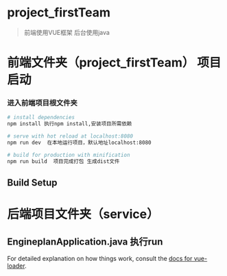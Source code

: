 # project_firstTeam

> 前端使用VUE框架 后台使用java 

# 前端文件夹（project_firstTeam） 项目启动

### 进入前端项目根文件夹
``` bash
# install dependencies
npm install 执行npm install,安装项目所需依赖

# serve with hot reload at localhost:8080
npm run dev  在本地运行项目，默认地址localhost:8080

# build for production with minification
npm run build  项目完成打包 生成dist文件
```
## Build Setup

# 后端项目文件夹（service）
## EngineplanApplication.java 执行run

For detailed explanation on how things work, consult the [docs for vue-loader](http://vuejs.github.io/vue-loader).
